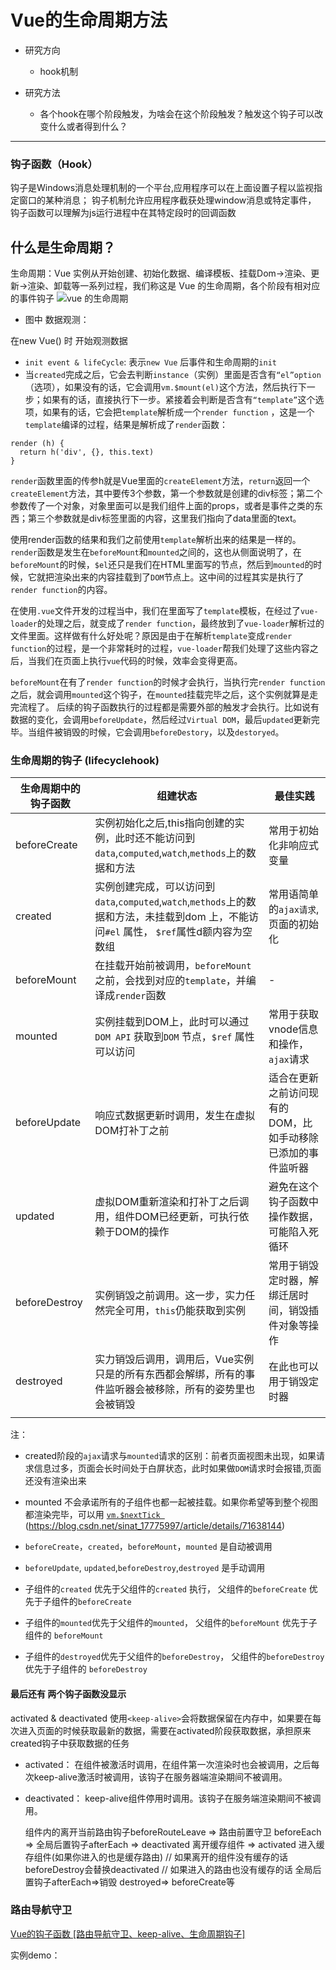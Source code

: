 # Vue的生命周期方法
* 研究方向
	- hook机制

* 研究方法
	- 各个hook在哪个阶段触发，为啥会在这个阶段触发？触发这个钩子可以改变什么或者得到什么？

******
### 钩子函数（Hook）

钩子是Windows消息处理机制的一个平台,应用程序可以在上面设置子程以监视指定窗口的某种消息；
钩子机制允许应用程序截获处理window消息或特定事件，
钩子函数可以理解为js运行进程中在其特定段时的回调函数

## 什么是生命周期？

生命周期：Vue 实例从开始创建、初始化数据、编译模板、挂载Dom→渲染、更新→渲染、卸载等一系列过程，我们称这是 Vue 的生命周期，各个阶段有相对应的事件钩子
![vue 的生命周期](https://github.com/Littlombie/Vue-analysis/blob/master/02-lifeCycle/LifeCycle1.png?raw=true)

* 图中 数据观测：
    
在new Vue() 时 开始观测数据

- `init event & lifeCycle`:  表示`new Vue` 后事件和生命周期的`init`
- 当`created`完成之后，它会去判断`instance`（实例）里面是否含有`“el”option`（选项），如果没有的话，它会调用`vm.$mount(el)`这个方法，然后执行下一步；如果有的话，直接执行下一步。紧接着会判断是否含有`“template”`这个选项，如果有的话，它会把`template`解析成一个`render function` ，这是一个`template`编译的过程，结果是解析成了`render`函数：
```
render (h) {
  return h('div', {}, this.text)
}
```
`render`函数里面的传参h就是Vue里面的`createElement`方法，`return`返回一个`createElement`方法，其中要传3个参数，第一个参数就是创建的div标签；第二个参数传了一个对象，对象里面可以是我们组件上面的props，或者是事件之类的东西；第三个参数就是div标签里面的内容，这里我们指向了data里面的text。  

使用render函数的结果和我们之前使用`template`解析出来的结果是一样的。`render`函数是发生在`beforeMount`和`mounted`之间的，这也从侧面说明了，在`beforeMount`的时候，`$el`还只是我们在HTML里面写的节点，然后到`mounted`的时候，它就把渲染出来的内容挂载到了`DOM`节点上。这中间的过程其实是执行了`render function`的内容。    

在使用`.vue`文件开发的过程当中，我们在里面写了`template`模板，在经过了`vue-loader`的处理之后，就变成了`render function`，最终放到了`vue-loader`解析过的文件里面。这样做有什么好处呢？原因是由于在解析`template`变成`render function`的过程，是一个非常耗时的过程，`vue-loader`帮我们处理了这些内容之后，当我们在页面上执行`vue`代码的时候，效率会变得更高。  

`beforeMount`在有了`render function`的时候才会执行，当执行完`render function`之后，就会调用`mounted`这个钩子，在`mounted`挂载完毕之后，这个实例就算是走完流程了。
后续的钩子函数执行的过程都是需要外部的触发才会执行。比如说有数据的变化，会调用`beforeUpdate`，然后经过`Virtual DOM`，最后`updated`更新完毕。当组件被销毁的时候，它会调用`beforeDestory`，以及`destoryed`。  

### 生命周期的钩子 (lifecyclehook)

| 生命周期中的钩子函数 | 组建状态 | 最佳实践 |
|-----|-----|-----|
| beforeCreate | 实例初始化之后,this指向创建的实例，此时还不能访问到`data`,`computed`,`watch`,`methods`上的数据和方法 | 常用于初始化非响应式变量|
| created | 实例创建完成，可以访问到 `data`,`computed`,`watch`,`methods`上的数据和方法，未挂载到dom 上，不能访问`#el` 属性， `$ref`属性d额内容为空数组 | 常用语简单的`ajax请求`,页面的初始化 |
| beforeMount | 在挂载开始前被调用，`beforeMount`之前，会找到对应的`template`，并编译成`render`函数 | - |
| mounted | 实例挂载到DOM上，此时可以通过`DOM API` 获取到`DOM` 节点，`$ref` 属性可以访问 | 常用于获取vnode信息和操作，`ajax`请求 |
|beforeUpdate|响应式数据更新时调用，发生在虚拟DOM打补丁之前| 适合在更新之前访问现有的DOM，比如手动移除已添加的事件监听器 |
|updated | 虚拟DOM重新渲染和打补丁之后调用，组件DOM已经更新，可执行依赖于DOM的操作 | 避免在这个钩子函数中操作数据，可能陷入死循环 |
| beforeDestroy | 实例销毁之前调用。这一步，实力任然完全可用，`this`仍能获取到实例 | 常用于销毁定时器，解绑迁居时间，销毁插件对象等操作 |
| destroyed |实力销毁后调用，调用后，Vue实例只是的所有东西都会解绑，所有的事件监听器会被移除，所有的姿势里也会被销毁  | 在此也可以用于销毁定时器 |
||||

<!-- - beforeCreate: 
  - 组件状态： 实例初始化之后,this指向创建的实例，此时还不能访问到`data`,`computed`,`watch`,`methods`上的数据和方法
  - 最佳实践：常用于初始化非响应式变量
- created:
  - 组件状态：实例创建完成，可以访问到 `data`,`computed`,`watch`,`methods`上的数据和方法，未挂载到dom 上，不能访问`#el` 属性， `$ref`属性d额内容为空数组
  - 最佳实践：常用语简单的`ajax请求`,页面的初始化  
- beforeMount: 
  - 组件状态：在挂载开始前被调用，`beforeMount`之前，会找到对应的`template`，并编译成`render`函数
- mounted:
  - 组件状态：实例挂载到DOM上，此时可以通过`DOM API` 获取到`DOM` 节点，`$ref` 属性可以访问
  - 最佳实践：常用于获取vnode信息和操作，`ajax`请求
- beforeUpdate:
  - 组件状态：响应式数据更新时调用，发生在虚拟DOM打补丁之前
  - 最佳实践：适合在更新之前访问现有的DOM，比如手动移除已添加的事件监听器
- updated:
  - 组件状态：虚拟DOM重新渲染和打补丁之后调用，组件DOM已经更新，可执行依赖于DOM的操作
  - 最佳实践：避免在这个钩子函数中操作数据，可能陷入死循环
- beforeDestroy:
   - 组件状态：实例销毁之前调用。这一步，实力任然完全可用，`this`仍能获取到实例
   - 最佳实践：常用于销毁定时器，解绑迁居时间，销毁插件对象等操作
- destroyed:
  - 组件状态：实力销毁后调用，调用后，Vue实例只是的所有东西都会解绑，所有的事件监听器会被移除，所有的姿势里也会被销毁  
  - 最佳实践：在此也可以用于销毁定时器， -->

注：
- created阶段的`ajax`请求与`mounted`请求的区别：前者页面视图未出现，如果请求信息过多，页面会长时间处于白屏状态，此时如果做`DOM`请求时会报错,页面还没有渲染出来
- mounted 不会承诺所有的子组件也都一起被挂载。如果你希望等到整个视图都渲染完毕，可以用 [`vm.$nextTick `](https://blog.csdn.net/shuidinaozhongyan/article/details/72630573)
(https://blog.csdn.net/sinat_17775997/article/details/71638144)

- `beforeCreate`，`created`，`beforeMount`，`mounted` 是自动被调用  
- `beforeUpdate`, `updated`,`beforeDestroy`,`destroyed` 是手动调用  

- 子组件的`created` 优先于父组件的`created` 执行， 父组件的`beforeCreate` 优先于子组件的`beforeCreate`
- 子组件的`mounted`优先于父组件的`mounted`， 父组件的`beforeMount` 优先于子组件的 `beforeMount`
- 子组件的`destroyed`优先于父组件的`beforeDestroy`， 父组件的`beforeDestroy` 优先于子组件的 `beforeDestroy`

#### 最后还有 两个钩子函数没显示  
activated & deactivated 
使用`<keep-alive>`会将数据保留在内存中，如果要在每次进入页面的时候获取最新的数据，需要在activated阶段获取数据，承担原来created钩子中获取数据的任务

- activated： 在组件被激活时调用，在组件第一次渲染时也会被调用，之后每次keep-alive激活时被调用，该钩子在服务器端渲染期间不被调用。
- deactivated： keep-alive组件停用时调用。该钩子在服务端渲染期间不被调用。

  组件内的离开当前路由钩子beforeRouteLeave =>  路由前置守卫 beforeEach =>
    全局后置钩子afterEach => deactivated 离开缓存组件 => activated 进入缓存组件(如果你进入的也是缓存路由)
    // 如果离开的组件没有缓存的话 beforeDestroy会替换deactivated 
    // 如果进入的路由也没有缓存的话  全局后置钩子afterEach=>销毁 destroyed=> beforeCreate等


### 路由导航守卫

[Vue的钩子函数 [路由导航守卫、keep-alive、生命周期钩子]](https://juejin.im/post/5b41bdef6fb9a04fe63765f1)

实例demo：
<!-- 
![](https://files.jb51.net/file_images/article/201709/2017927151335093.png?2017827151357) -->
